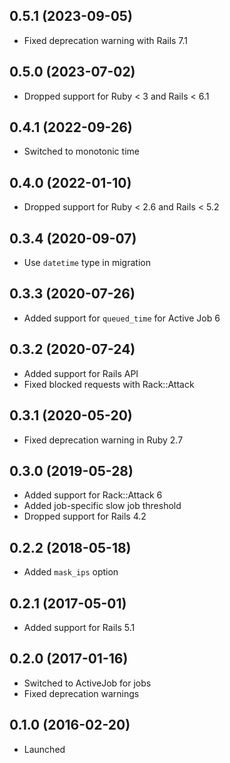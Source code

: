 ## 0.5.1 (2023-09-05)

- Fixed deprecation warning with Rails 7.1

## 0.5.0 (2023-07-02)

- Dropped support for Ruby < 3 and Rails < 6.1

## 0.4.1 (2022-09-26)

- Switched to monotonic time

## 0.4.0 (2022-01-10)

- Dropped support for Ruby < 2.6 and Rails < 5.2

## 0.3.4 (2020-09-07)

- Use `datetime` type in migration

## 0.3.3 (2020-07-26)

- Added support for `queued_time` for Active Job 6

## 0.3.2 (2020-07-24)

- Added support for Rails API
- Fixed blocked requests with Rack::Attack

## 0.3.1 (2020-05-20)

- Fixed deprecation warning in Ruby 2.7

## 0.3.0 (2019-05-28)

- Added support for Rack::Attack 6
- Added job-specific slow job threshold
- Dropped support for Rails 4.2

## 0.2.2 (2018-05-18)

- Added `mask_ips` option

## 0.2.1 (2017-05-01)

- Added support for Rails 5.1

## 0.2.0 (2017-01-16)

- Switched to ActiveJob for jobs
- Fixed deprecation warnings

## 0.1.0 (2016-02-20)

- Launched
